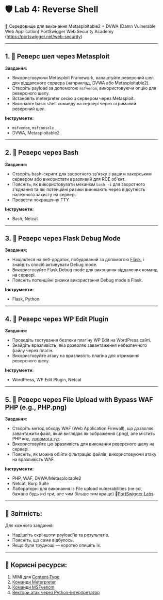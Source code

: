 
# 🛡️ Lab 4: Reverse Shell

📘 Середовище для виконання
Metasploitable2 + DVWA (Damn Vulnerable Web Application)
PortSwigger Web Security Academy (https://portswigger.net/web-security)

---

## 1. 🎯 Реверс шел через Metasploit
**Завдання:**  
- Використовуючи Metasploit Framework, налаштуйте реверсний шел для віддаленого сервера (наприклад, DVWA або Metasploitable2).  
- Створіть payload за допомогою `msfvenom`, використовуючи опцію для реверсного шелу.  
- Встановіть meterpreter сесію з сервером через Metasploit.  
- Виконайте basic shell команду на сервері через отриманий реверсний шел.  

**Інструменти:**  
- `msfvenom`, `msfconsole`  
- DVWA, Metasploitable2  

---

## 2. 🎯 Реверс через Bash
**Завдання:**  
- Створіть bash-скрипт для зворотного зв'язку з вашим хакерським сервером або використати вразливий для RCE об'єкт.  
- Поясніть, як використовувати механізм `bash -i` для зворотного з'єднання та які потенційні ризики виникають через відсутність належного захисту на сервері.
- Провести покращення TTY

**Інструменти:**  
- Bash, Netcat  

---

## 3. 🎯 Реверс через Flask Debug Mode
**Завдання:**  
- Націльтеся на веб-додаток, побудований за допомогою [Flask](https://github.com/Zavada-Nazarii/H101/tree/master/CheatSheets/Flask), і знайдіть спосіб активувати Debug mode.  
- Використовуйте Flask Debug mode для виконання віддалених команд на сервері.  
- Поясніть потенційні ризики використання Debug mode в Flask.

**Інструменти:**  
- Flask, Python  

---

## 4. 🎯 Реверс через WP Edit Plugin
**Завдання:**  
- Проведіть тестування безпеки плагіну WP Edit на WordPress сайті.  
- Знайдіть вразливість, яка дозволяє завантаження небезпечного файлу через плагін.  
- Використовуйте атаку на вразливість плагіна для отримання реверсного шелу.

**Інструменти:**  
- WordPress, WP Edit Plugin, Netcat  

---

## 5. 🎯 Реверс через File Upload with Bypass WAF PHP (e.g., PHP.png)
**Завдання:**  
- Створіть метод обходу WAF (Web Application Firewall), що дозволяє завантажити файл, який виглядає як зображення (.png), але містить PHP код.   [допомога тут](https://book.hacktricks.wiki/en/pentesting-web/file-upload/index.html?highlight=File%20upload#file-upload)
- Використовуйте цю вразливість для виконання реверсного шелу на сервері.  
- Поясніть, як можна обійти фільтрацію файлів, використовуючи атаку на вразливість WAF.

**Інструменти:**  
- PHP, WAF, DVWA/Metasploitable2  
- Netcat, Burp Suite
- Лабораторні для виконання із File upload vulnerabilities (не всі, бажано будь які три, але чим більше тим краще) 🧪[PortSwigger Labs](https://portswigger.net/web-security/all-labs#file-upload-vulnerabilities)

---

## 📌 Звітність:
Для кожного завдання:
- Надішліть скріншоти payload'ів та результатів.
- Поясніть, що саме відбулось.
- Якщо були труднощі — коротко опишіть їх.

---

## 📘 Корисні ресурси:
1. MIMI для [Content-Type](https://docs.w3cub.com/http/basics_of_http/mime_types/complete_list_of_mime_types.html)
2. [Команди Meterpreter](https://github.com/Zavada-Nazarii/H101/blob/master/CheatSheets/meterpreter_commands_uk.md)
3. [Команди MSFvenom](https://github.com/Zavada-Nazarii/H101/blob/master/CheatSheets/msfvenom_commands_uk.md)
4. [Вектори атак через Python-інтерпретатор](https://github.com/Zavada-Nazarii/H101/blob/master/CheatSheets/python_attack_vectors_uk.md)
